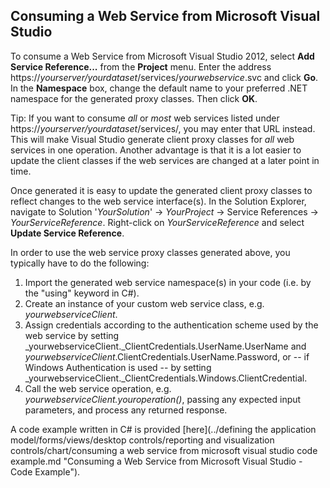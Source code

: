 ## Consuming a Web Service from Microsoft Visual Studio

To consume a Web Service from Microsoft Visual Studio 2012, select **Add Service Reference...** from the **Project** menu. Enter the address https://_yourserver/yourdataset_/services/_yourwebservice_.svc and click **Go**. In the **Namespace** box, change the default name to your preferred .NET namespace for the generated proxy classes. Then click **OK**.

Tip: If you want to consume _all_ or _most_ web services listed under https://_yourserver/yourdataset_/services/, you may enter that URL instead. This will make Visual Studio generate client proxy classes for _all_ web services in one operation. Another advantage is that it is a lot easier to update the client classes if the web services are changed at a later point in time.

Once generated it is easy to update the generated client proxy classes to reflect changes to the web service interface(s). In the Solution Explorer, navigate to Solution '_YourSolution_' -> _YourProject_ -> Service References -> _YourServiceReference_. Right-click on _YourServiceReference_ and select **Update Service Reference**.

In order to use the web service proxy classes generated above, you typically have to do the following:

1.  Import the generated web service namespace(s) in your code (i.e. by the "using" keyword in C#).
2.  Create an instance of your custom web service class, e.g. _yourwebserviceClient_.
3.  Assign credentials according to the authentication scheme used by the web service by setting _yourwebserviceClient._ClientCredentials.UserName.UserName and _yourwebserviceClient_.ClientCredentials.UserName.Password, or -- if Windows Authentication is used -- by setting _yourwebserviceClient._ClientCredentials.Windows.ClientCredential.
4.  Call the web service operation, e.g. _yourwebserviceClient.youroperation()_, passing any expected input parameters, and process any returned response.  

A code example written in C# is provided [here](../defining the application model/forms/views/desktop controls/reporting and visualization controls/chart/consuming a web service from microsoft visual studio  code example.md "Consuming a Web Service from Microsoft Visual Studio - Code Example").